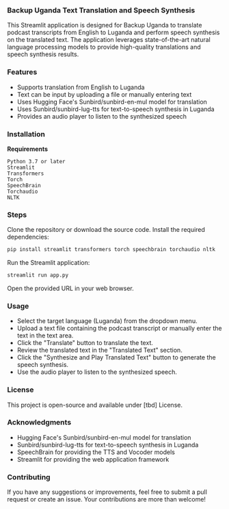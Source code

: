 ### Backup Uganda Text Translation and Speech Synthesis

This Streamlit application is designed for Backup Uganda to translate podcast transcripts from English to Luganda and perform speech synthesis on the translated text. The application leverages state-of-the-art natural language processing models to provide high-quality translations and speech synthesis results.

### Features

- Supports translation from English to Luganda
- Text can be input by uploading a file or manually entering text
- Uses Hugging Face's Sunbird/sunbird-en-mul model for translation
- Uses Sunbird/sunbird-lug-tts for text-to-speech synthesis in Luganda
- Provides an audio player to listen to the synthesized speech

### Installation

**Requirements**

```
Python 3.7 or later
Streamlit
Transformers
Torch
SpeechBrain
Torchaudio
NLTK
```
### Steps

Clone the repository or download the source code.
Install the required dependencies:

```bash
pip install streamlit transformers torch speechbrain torchaudio nltk
```

Run the Streamlit application:

```bash
streamlit run app.py
```

Open the provided URL in your web browser.

### Usage

- Select the target language (Luganda) from the dropdown menu.
- Upload a text file containing the podcast transcript or manually enter the text in the text area.
- Click the "Translate" button to translate the text.
- Review the translated text in the "Translated Text" section.
- Click the "Synthesize and Play Translated Text" button to generate the speech synthesis.
- Use the audio player to listen to the synthesized speech.

### License

This project is open-source and available under [tbd] License.

### Acknowledgments

- Hugging Face's Sunbird/sunbird-en-mul model for translation
- Sunbird/sunbird-lug-tts for text-to-speech synthesis in Luganda
- SpeechBrain for providing the TTS and Vocoder models
- Streamlit for providing the web application framework

### Contributing

If you have any suggestions or improvements, feel free to submit a pull request or create an issue. Your contributions are more than welcome!
